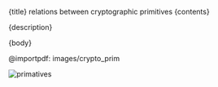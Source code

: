{title}
relations between cryptographic primitives
{contents}

{description}

{body}

@importpdf: images/crypto_prim

![primatives](src/images/crypto_prim.jpg)


